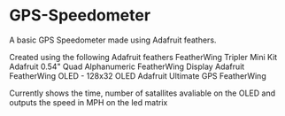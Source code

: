 # GPS-Speedometer
A basic GPS Speedometer made using Adafruit feathers.

Created using the following Adafruit feathers
  FeatherWing Tripler Mini Kit
  Adafruit 0.54" Quad Alphanumeric FeatherWing Display
  Adafruit FeatherWing OLED - 128x32 OLED
  Adafruit Ultimate GPS FeatherWing
  
Currently shows the time, number of satallites avaliable on the OLED and outputs the speed in MPH on the led matrix
